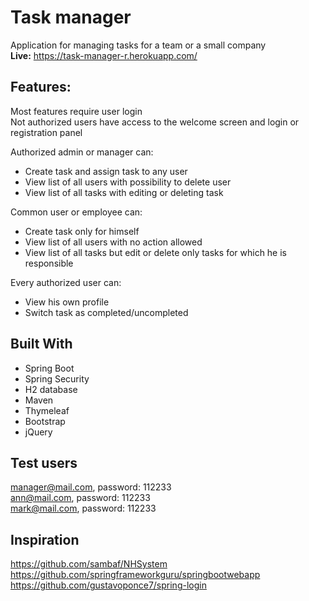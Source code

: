 # Task manager  

Application for managing tasks for a team or a small company  
**Live:** https://task-manager-r.herokuapp.com/  
  
## Features:
Most features require user login  
Not authorized users have access to the welcome screen and login or registration panel
	
Authorized admin or manager can:
-	Create task and assign task to any user
-	View list of all users with possibility to delete user
-	View list of all tasks with editing or deleting task
	
Common user or employee can:
-	Create task only for himself
-	View list of all users with no action allowed
-	View list of all tasks but edit or delete only tasks for which he is responsible 
	
Every authorized user can: 
-	View his own profile
-	Switch task as completed/uncompleted


## Built With
* Spring Boot
* Spring Security
* H2 database
* Maven 
* Thymeleaf
* Bootstrap
* jQuery

## Test users
manager@mail.com, password: 112233  
ann@mail.com, password: 112233  
mark@mail.com, password: 112233
  
  
## Inspiration
https://github.com/sambaf/NHSystem  
https://github.com/springframeworkguru/springbootwebapp  
https://github.com/gustavoponce7/spring-login 